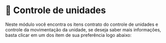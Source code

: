 # 📝 Controle de unidades

Neste módulo você encontra os itens contrato do controle de unidades e controle da movimentação da unidade, se deseja saber mais informações, basta clicar em um dos item de sua preferência logo abaixo:

